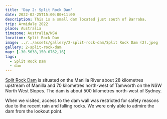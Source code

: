 ```yaml
---
title: 'Day 2: Split Rock Dam'
date: 2022-02-25T15:00:00+11:00
description: This is a small dam located just south of Barraba.
trip: Armidale 2022
place: Australia
timezone: Australia/NSW
location: Split Rock Dam
image: ../../assets/gallery/2-split-rock-dam/Split Rock Dam (2).jpeg
gallery: 2-split-rock-dam
map: [-30.5638,150.6762,16]
tags:
  - Split Rock Dam
  - dam
---
```

[Split Rock Dam](https://www.waternsw.com.au/nsw-dams/regional-nsw-dams/split-rock-dam) is situated on the Manilla River about 28 kilometres upstream of Manilla and 70 kilometres north-west of Tamworth on the NSW North West Slopes. The dam is about 500 kilometres north-west of Sydney.

When we visited, access to the dam wall was restricted for safety reasons due to the recent rain and falling rocks. We were only able to admire the dam from the lookout point.
